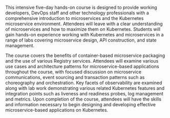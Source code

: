 This intensive five-day hands-on course is designed to provide working developers, DevOps staff and other technology professionals with a comprehensive introduction to microservices and the Kubernetes microservice environment. Attendees will leave with a clear understanding of microservices and how to maximize them on Kubernetes. Students will gain hands-on experience working with Kubernetes and microservices in a range of labs covering microservice design, API construction, and state management.

The course covers the benefits of container-based microservice packaging and the use of various Registry services. Attendees will examine various use cases and architecture patterns for microservice-based applications throughout the course, with focused discussion on microservice communications, event sourcing and transaction patterns such as choreography and orchestration. Key facets of observability are examined along with lab work demonstrating various related Kubernetes features and integration points such as liveness and readiness probes, log management and metrics. Upon completion of the course, attendees will have the skills and information necessary to begin designing and developing effective microservice-based applications on Kubernetes.
